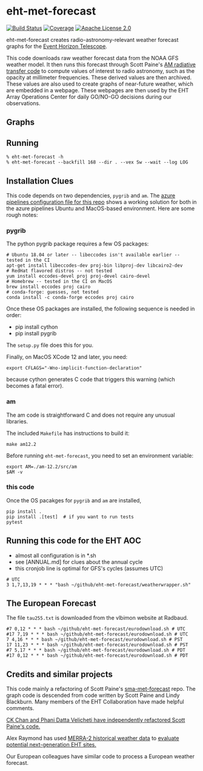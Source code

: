 # eht-met-forecast

[![Build Status](https://dev.azure.com/lindahl0577/eht-met-forecast/_apis/build/status/lindahl0577.eht-met-forecast?branchName=main)](https://dev.azure.com/lindahl0577/eht-met-forecast/_build/latest?definitionId=3&branchName=main) [![Coverage](https://coveralls.io/repos/github/wumpus/eht-met-forecast/badge.svg?branch=main)](https://coveralls.io/github/wumpus/eht-met-forecast?branch=main) [![Apache License 2.0](https://img.shields.io/github/license/wumpus/eht-met-forecast.svg)](LICENSE)

eht-met-forecast creates radio-astronomy-relevant weather forecast
graphs for the
[Event Horizon Telescope](https://eventhorizontelescope.org/).

This code downloads raw weather forecast data from the NOAA GFS weather model.
It then runs this forecast through Scott Paine's
[AM radiative transfer code](https://doi.org/10.5281/zenodo.640645)
to compute values of interest to radio astronomy, such as the opacity
at millimeter frequencies. These derived values are then archived.
These values are also used to create graphs of near-future weather, which are
embedded in a webpage. These webpages are then used by the
EHT Array Operations Center for daily GO/NO-GO decisions during our observations.

## Graphs



## Running

```
% eht-met-forecast -h
% eht-met-forecast --backfill 168 --dir . --vex Sw --wait --log LOG
```

## Installation Clues

This code depends on two dependencies, `pygrib` and `am`. The [azure
pipelines configuration file for this repo](azure-pipelines.yml) shows
a working solution for both in the azure pipelines Ubuntu and
MacOS-based environment. Here are some rough notes:

### pygrib

The python pygrib package requires a few OS packages:

```
# Ubuntu 18.04 or later -- libeccodes isn't available earlier -- tested in the CI
apt-get install libeccodes-dev proj-bin libproj-dev libcairo2-dev
# RedHat flavored distros -- not tested
yum install eccodes-devel proj proj-devel cairo-devel
# Homebrew -- tested in the CI on MacOS
brew install eccodes proj cairo
# conda-forge: guesses, not tested
conda install -c conda-forge eccodes proj cairo
```

Once these OS packages are installed, the following sequence is needed in order:

- pip install cython
- pip install pygrib

The `setup.py` file does this for you.

Finally, on MacOS XCode 12 and later, you need:

`export CFLAGS="-Wno-implicit-function-declaration"`

because cython generates C code that triggers this warning (which becomes a fatal error).

### am

The am code is straightforward C and does not require any unusual libraries.

The included `Makefile` has instructions to build it:

`make am12.2`

Before running `eht-met-forecast`, you need to set an environment variable:

```
export AM=./am-12.2/src/am
$AM -v
```

### this code

Once the OS pacakges for `pygrib` and `am` are installed,

```
pip install .
pip install .[test]  # if you want to run tests
pytest
```

## Running this code for the EHT AOC

- almost all configuration is in *.sh
- see [ANNUAL.md] for clues about the annual cycle
- this cronjob line is optimal for GFS's cycles (assumes UTC)

```
# UTC
3 1,7,13,19 * * * "bash ~/github/eht-met-forecast/weatherwrapper.sh"
```

## The European Forecast

The file `tau255.txt` is downloaded from the vlbimon website at Radbaud.

```
#7 0,12 * * * bash ~/github/eht-met-forecast/eurodownload.sh # UTC
#17 7,19 * * * bash ~/github/eht-met-forecast/eurodownload.sh # UTC
7 4,16 * * * bash ~/github/eht-met-forecast/eurodownload.sh # PST
17 11,23 * * * bash ~/github/eht-met-forecast/eurodownload.sh # PST
#7 5,17 * * * bash ~/github/eht-met-forecast/eurodownload.sh # PDT
#17 0,12 * * * bash ~/github/eht-met-forecast/eurodownload.sh # PDT
```

## Credits and similar projects

This code mainly a refactoring of Scott Paine's
[sma-met-forecast](https://github.com/Smithsonian/sma-met-forecast) repo.
The graph code is descended from code written by Scott Paine and Lindy
Blackburn. Many members of the EHT Collaboration have made helpful comments.

[CK Chan and Phani Datta Velicheti have independently refactored Scott Paine's code.](https://github.com/focisrc/ucast)

Alex Raymond has used [MERRA-2 historical weather data](https://gmao.gsfc.nasa.gov/reanalysis/MERRA-2/) to [evaluate
potential next-generation EHT sites.](https://arxiv.org/abs/2102.05482)

Our European colleagues have similar code to process a European weather forecast.
